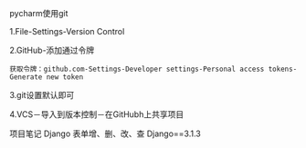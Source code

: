 pycharm使用git

1.File-Settings-Version Control

2.GitHub-添加通过令牌

    获取令牌：github.com-Settings-Developer settings-Personal access tokens-Generate new token
3.git设置默认即可

4.VCS－导入到版本控制－在GitHubh上共享项目


项目笔记
Django 表单增、删、改、查
Django==3.1.3
